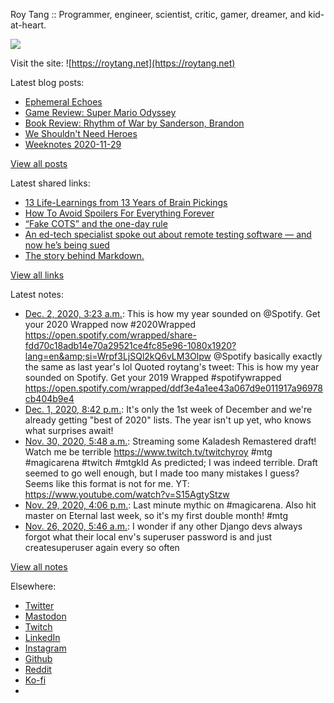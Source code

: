 Roy Tang :: Programmer, engineer, scientist, critic, gamer, dreamer, and kid-at-heart.

![](https://roytang.net/static/img/profile.jpg)

Visit the site: ![https://roytang.net](https://roytang.net)

Latest blog posts:

- [Ephemeral Echoes](https://roytang.net/2020/12/ephemeral-echoes/)
- [Game Review: Super Mario Odyssey](https://roytang.net/2020/12/super-mario-odyssey/)
- [Book Review: Rhythm of War by Sanderson, Brandon](https://roytang.net/2020/12/rhythm-of-war/)
- [We Shouldn&#x27;t Need Heroes](https://roytang.net/2020/11/we-shouldnt-need-heroes/)
- [Weeknotes 2020-11-29](https://roytang.net/2020/11/weeknotes-2020-11-29/)

[View all posts](https://roytang.net/blog)

Latest shared links:

- [13 Life-Learnings from 13 Years of Brain Pickings](https://roytang.net/2020/11/13-life-learnings-from-13-years-of-brain-pickings/)
- [How To Avoid Spoilers For Everything Forever](https://roytang.net/2020/11/how-to-avoid-spoilers-for-everything-forever/)
- [“Fake COTS” and the one-day rule](https://roytang.net/2020/10/fake-cots-and-the-one-day-rule/)
- [An ed-tech specialist spoke out about remote testing software — and now he’s being sued](https://roytang.net/2020/10/an-ed-tech-specialist-spoke-out-about-remote-testing-software-and-now-hes-being-sued/)
- [The story behind Markdown.](https://roytang.net/2020/10/the-story-behind-markdown/)

[View all links](https://roytang.net/links)

Latest notes:

- [Dec. 2, 2020, 3:23 a.m.](https://roytang.net/2020/12/1334095939020046336/): This is how my year sounded on @Spotify. Get your 2020 Wrapped now #2020Wrapped https://open.spotify.com/wrapped/share-fdd70c18adb14e70a29521ce4fc85e96-1080x1920?lang=en&amp;si=Wrpf3LjSQl2kQ6vLM3Olpw @Spotify basically exactly the same as last year&#x27;s lol Quoted roytang&#x27;s tweet: This is how my year sounded on Spotify. Get your 2019 Wrapped #spotifywrapped https://open.spotify.com/wrapped/ddf3e4a1ee43a067d9e011917a96978cb404b9e4
- [Dec. 1, 2020, 8:42 p.m.](https://roytang.net/2020/12/1333994890338832384/): It&#x27;s only the 1st week of December and we&#x27;re already getting &quot;best of 2020&quot; lists. The year isn&#x27;t up yet, who knows what surprises await!
- [Nov. 30, 2020, 5:48 a.m.](https://roytang.net/2020/11/1333407638336532480/): Streaming some Kaladesh Remastered draft! Watch me be terrible https://www.twitch.tv/twitchyroy #mtg #magicarena #twitch #mtgkld As predicted; I was indeed terrible. Draft seemed to go well enough, but I made too many mistakes I guess? Seems like this format is not for me. YT: https://www.youtube.com/watch?v=S15AgtyStzw
- [Nov. 29, 2020, 4:06 p.m.](https://roytang.net/2020/11/1333200765167366144/): Last minute mythic on #magicarena. Also hit master on Eternal last week, so it&#x27;s my first double month! #mtg
- [Nov. 26, 2020, 5:46 a.m.](https://roytang.net/2020/11/10e889f1bfa7c8798065f6dcfe8b2278/): I wonder if any other Django devs always forgot what their local env&#x27;s superuser password is and just createsuperuser again every so often

[View all notes](https://roytang.net/notes)

Elsewhere:

- [Twitter](https://twitter.com/roytang)
- [Mastodon](https://mastodon.technology/@roytang)
- [Twitch](https://twitch.tv/twitchyroy)
- [LinkedIn](https://www.linkedin.com/in/roytang)
- [Instagram](https://instagram.com/roytang0400)
- [Github](https://github.com/roytang)
- [Reddit](https://reddit.com/u/hungryroy)
- [Ko-fi](https://ko-fi.com/roytang)
- [](mailto:hello@roytang.net)
